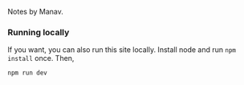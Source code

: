 Notes by Manav.

### Running locally

If you want, you can also run this site locally. Install node and run
`npm install` once. Then,

```sh
npm run dev
```
